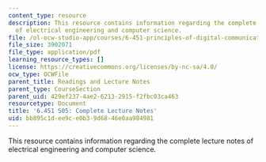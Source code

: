 ```yaml
---
content_type: resource
description: This resource contains information regarding the complete lecture notes
  of electrical engineering and computer science.
file: /ol-ocw-studio-app/courses/6-451-principles-of-digital-communication-ii-spring-2005/bb895c1dee9ce0b39d6846e0aa984981_MIT6_451S05_FullLecNotes.pdf
file_size: 3902071
file_type: application/pdf
learning_resource_types: []
license: https://creativecommons.org/licenses/by-nc-sa/4.0/
ocw_type: OCWFile
parent_title: Readings and Lecture Notes
parent_type: CourseSection
parent_uid: 429ef237-4ae2-6213-2915-f2fbc03ca463
resourcetype: Document
title: '6.451 S05: Complete Lecture Notes'
uid: bb895c1d-ee9c-e0b3-9d68-46e0aa984981
---
```

This resource contains information regarding the complete lecture notes of electrical engineering and computer science.